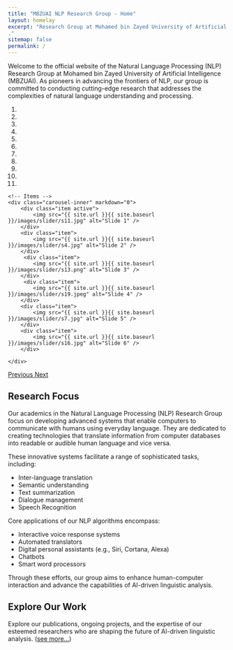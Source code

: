 ```yaml
---
title: "MBZUAI NLP Research Group - Home"
layout: homelay
excerpt: "Research Group at Mohamed bin Zayed University of Artificial Intelligence (MBZUAI)
."
sitemap: false
permalink: /
---
```


Welcome to the official website of the Natural Language Processing (NLP) Research Group at Mohamed bin Zayed University of Artificial Intelligence (MBZUAI). As pioneers in advancing the frontiers of NLP, our group is committed to conducting cutting-edge research that addresses the complexities of natural language understanding and processing.

<style>
#carousel img {
    width: 100%;
    height: 300px; /* Set the desired height */
    object-fit: cover; /* This will ensure the images cover the entire area while maintaining aspect ratio */
}
</style>

<div markdown="0" id="carousel" class="carousel slide" data-ride="carousel" data-interval="4000" data-pause="hover" >
    <!-- Menu -->
    <ol class="carousel-indicators">
        <li data-target="#carousel" data-slide-to="0" class="active"></li>
        <li data-target="#carousel" data-slide-to="1"></li>
        <li data-target="#carousel" data-slide-to="2"></li>
        <li data-target="#carousel" data-slide-to="3"></li>
        <li data-target="#carousel" data-slide-to="4"></li>
        <li data-target="#carousel" data-slide-to="5"></li>
        <li data-target="#carousel" data-slide-to="6"></li>
        <li data-target="#carousel" data-slide-to="7"></li>
        <li data-target="#carousel" data-slide-to="8"></li>
        <li data-target="#carousel" data-slide-to="9"></li>
        <li data-target="#carousel" data-slide-to="10"></li>
    </ol>

    <!-- Items -->
    <div class="carousel-inner" markdown="0">
        <div class="item active">
            <img src="{{ site.url }}{{ site.baseurl }}/images/slider/s11.jpg" alt="Slide 1" />
        </div>
        <div class="item">
            <img src="{{ site.url }}{{ site.baseurl }}/images/slider/s4.jpg" alt="Slide 2" />
        </div>    
         <div class="item">
            <img src="{{ site.url }}{{ site.baseurl }}/images/slider/s13.png" alt="Slide 3" />
        </div>    
         <div class="item">
            <img src="{{ site.url }}{{ site.baseurl }}/images/slider/s19.jpeg" alt="Slide 4" />
        </div> 
        <div class="item">
            <img src="{{ site.url }}{{ site.baseurl }}/images/slider/s7.jpg" alt="Slide 5" />
        </div>     
        <div class="item">
            <img src="{{ site.url }}{{ site.baseurl }}/images/slider/s16.jpg" alt="Slide 6" />
        </div>

    </div>
  <a class="left carousel-control" href="#carousel" role="button" data-slide="prev">
    <span class="glyphicon glyphicon-chevron-left" aria-hidden="true"></span>
    <span class="sr-only">Previous</span>
  </a>
  <a class="right carousel-control" href="#carousel" role="button" data-slide="next">
    <span class="glyphicon glyphicon-chevron-right" aria-hidden="true"></span>
    <span class="sr-only">Next</span>
  </a>
</div>

<h2>Research Focus</h2>

Our academics in the Natural Language Processing (NLP) Research Group focus on developing advanced systems that enable computers to communicate with humans using everyday language. They are dedicated to creating technologies that translate information from computer databases into readable or audible human language and vice versa.

These innovative systems facilitate a range of sophisticated tasks, including:

* Inter-language translation
* Semantic understanding
* Text summarization
* Dialogue management
* Speech Recognition

Core applications of our NLP algorithms encompass:

* Interactive voice response systems
* Automated translators
* Digital personal assistants (e.g., Siri, Cortana, Alexa)
* Chatbots
* Smart word processors

Through these efforts, our group aims to enhance human-computer interaction and advance the capabilities of AI-driven linguistic analysis.

<h2>Explore Our Work</h2>

Explore our publications, ongoing projects, and the expertise of our esteemed researchers who are shaping the future of AI-driven linguistic analysis. (<a href="{{ site.url }}{{ site.baseurl }}/publications">see more...</a>)
